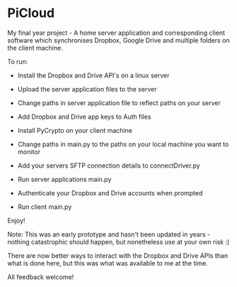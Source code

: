 PiCloud
=======

My final year project - 
A home server application and corresponding client software which synchronises Dropbox, Google Drive and multiple folders on the client machine.

To run: 

- Install the Dropbox and Drive API's on a linux server
- Upload the server application files to the server
- Change paths in server application file to reflect paths on your server
- Add Dropbox and Drive app keys to Auth files

- Install PyCrypto on your client machine
- Change paths in main.py to the paths on your local machine you want to monitor
- Add your servers SFTP connection details to connectDriver.py

- Run server applications main.py
- Authenticate your Dropbox and Drive accounts when prompted
- Run client main.py

Enjoy!

Note: This was an early prototype and hasn't been updated in years - nothing catastrophic should happen, but nonetheless use at your own risk :)

There are now better ways to interact with the Dropbox and Drive APIs than what is done here, but this was what was available to me at the time.

All feedback welcome!
